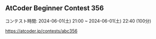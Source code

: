 ## AtCoder Beginner Contest 356
コンテスト時間: 2024-06-01(土) 21:00 ~ 2024-06-01(土) 22:40 (100分)

https://atcoder.jp/contests/abc356
